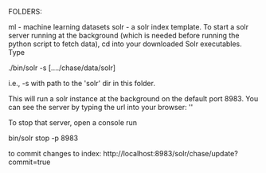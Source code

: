 FOLDERS:

ml - machine learning datasets
solr - a solr index template. To start a solr server running at the background (which is needed before running the python script to fetch data), cd into your downloaded Solr executables. Type

./bin/solr -s [..../chase/data/solr]

i.e., -s with path to the 'solr' dir in this folder.

This will run a solr instance at the background on the default port 8983. You can see the server by typing the url into your browser: ''

To stop that server, open a console run

bin/solr stop -p 8983


to commit changes to index:
http://localhost:8983/solr/chase/update?commit=true
